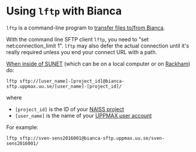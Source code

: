 # Using `lftp` with Bianca

`lftp` is a command-line program
to [transfer files to/from Bianca](transfer_bianca.md).

With the command line SFTP client `lftp`, 
you need to "set net:connection_limit 1". 
`lftp` may also defer the actual connection 
until it's really required unless you end your connect URL with a path.

[When inside of SUNET](../getting_started/get_inside_sunet.md)
(which can be on a local computer or on [Rackham](rackham.md)) do:

```
lftp sftp://[user_name]-[project_id]@bianca-sftp.uppmax.uu.se/[user_name]-[project_id]/
```

where 

 * `[project_id]` is the ID of your [NAISS project](../getting_started/project.md)
 * `[user_name]` is the name of your [UPPMAX user account](../getting_started/user_account.md)

For example:

```
lftp sftp://sven-sens2016001@bianca-sftp.uppmax.uu.se/sven-sens2016001/
```
